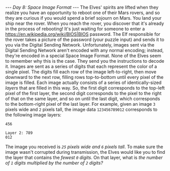 *--- Day 8: Space Image Format ---*
The Elves' spirits are lifted when they realize you have an opportunity to reboot one of their Mars rovers, and so they are curious if you would spend a brief sojourn on Mars. You land your ship near the rover.
When you reach the rover, you discover that it's already in the process of rebooting! It's just waiting for someone to enter a <https://en.wikipedia.org/wiki/BIOS|BIOS> password. The Elf responsible for the rover takes a picture of the password (your puzzle input) and sends it to you via the Digital Sending Network.
Unfortunately, images sent via the Digital Sending Network aren't encoded with any normal encoding; instead, they're encoded in a special Space Image Format.  None of the Elves seem to remember why this is the case. They send you the instructions to decode it.
Images are sent as a series of digits that each represent the color of a single pixel.  The digits fill each row of the image left-to-right, then move downward to the next row, filling rows top-to-bottom until every pixel of the image is filled.
Each image actually consists of a series of identically-sized _layers_ that are filled in this way. So, the first digit corresponds to the top-left pixel of the first layer, the second digit corresponds to the pixel to the right of that on the same layer, and so on until the last digit, which corresponds to the bottom-right pixel of the last layer.
For example, given an image `3` pixels wide and `2` pixels tall, the image data `123456789012` corresponds to the following image layers:
```Layer 1: 123
456

Layer 2: 789
012
```
The image you received is _`25` pixels wide and `6` pixels tall_.
To make sure the image wasn't corrupted during transmission, the Elves would like you to find the layer that contains the _fewest `0` digits_.  On that layer, what is _the number of `1` digits multiplied by the number of `2` digits?_

